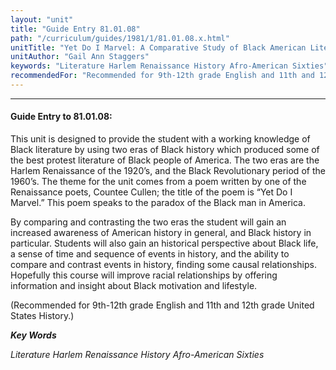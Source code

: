 ```yaml
---
layout: "unit"
title: "Guide Entry 81.01.08"
path: "/curriculum/guides/1981/1/81.01.08.x.html"
unitTitle: "Yet Do I Marvel: A Comparative Study of Black American Literature"
unitAuthor: "Gail Ann Staggers"
keywords: "Literature Harlem Renaissance History Afro-American Sixties"
recommendedFor: "Recommended for 9th-12th grade English and 11th and 12th grade United States History."
---
```

<body>
<hr/>
 <h4>
  Guide Entry to 81.01.08:
 </h4>
 This unit is designed to provide the student with a working knowledge of Black literature by using two eras of Black history which produced some of the best protest literature of Black people of America.  The two eras are the Harlem Renaissance of the 1920’s, and the Black Revolutionary period of the 1960’s.  The theme for the unit comes from a poem written by one of the Renaissance poets, Countee Cullen; the title of the poem is “Yet Do I Marvel.” This poem speaks to the paradox of the Black man in America.
 <p>
  By comparing and contrasting the two eras the student will gain an increased awareness of American history in general, and Black history in particular.  Students will also gain an historical perspective about Black life, a sense of time and sequence of events in history, and the ability to compare and contrast events in history, finding some causal relationships.  Hopefully this course will improve racial relationships by offering information and insight about Black motivation and lifestyle.
 </p>
 <p>
  (Recommended for 9th-12th grade English and 11th and 12th grade United States History.)
 </p>
<p>
  <b>
   <i>
    Key Words
   </i>
  </b>
  <br/>
 </p>
 <p>
  <i>
   Literature Harlem Renaissance History Afro-American Sixties
  </i>
 </p>

</body>